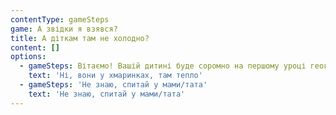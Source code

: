 ```yaml
---
contentType: gameSteps
game: А звідки я взявся?
title: А діткам там не холодно?
content: []
options:
  - gameSteps: Вітаємо! Вашій дитині буде соромно на першому уроці географії
    text: 'Ні, вони у хмаринках, там тепло'
  - gameSteps: 'Не знаю, спитай у мами/тата'
    text: 'Не знаю, спитай у мами/тата'
---
```


